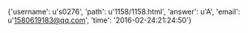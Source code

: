 {'username': u's0276', 'path': u'1158/1158.html', 'answer': u'A', 'email': u'1580619183@qq.com', 'time': '2016-02-24:21:24:50'}